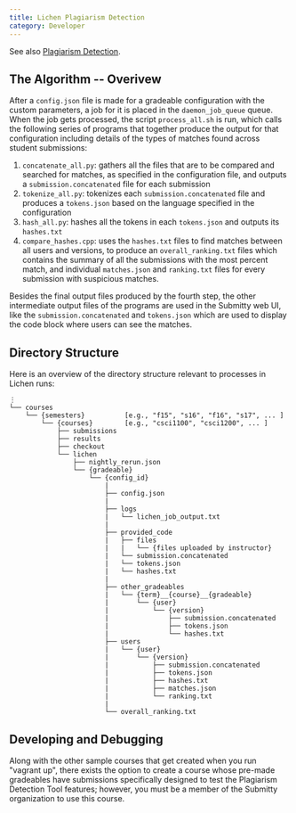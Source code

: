 ```yaml
---
title: Lichen Plagiarism Detection
category: Developer
---
```


See also [Plagiarism Detection](/instructor/plagiarism).


## The Algorithm -- Overivew

After a `config.json` file is made for a gradeable configuration with
the custom parameters, a job for it is placed in the
`daemon_job_queue` queue. When the job gets processed, the script
`process_all.sh` is run, which calls the following series of programs
that together produce the output for that configuration including
details of the types of matches found across student submissions:

1. `concatenate_all.py`: gathers all the files that are to be compared and searched for matches, as specified in the configuration file, and outputs a `submission.concatenated` file for each submission
2. `tokenize_all.py`: tokenizes each `submission.concatenated` file and produces a `tokens.json` based on the language specified in the configuration
3. `hash_all.py`: hashes all the tokens in each `tokens.json` and outputs its `hashes.txt`
4. `compare_hashes.cpp`: uses the `hashes.txt` files to find matches between all users and versions, to produce an `overall_ranking.txt` files which contains the summary of all the submissions with the most percent match, and individual `matches.json` and `ranking.txt` files for every submission with suspicious matches.

Besides the final output files produced by the fourth step, the other
intermediate output files of the programs are used in the Submitty web
UI, like the `submission.concatenated` and `tokens.json` which are
used to display the code block where users can see the matches.

## Directory Structure
Here is an overview of the directory structure relevant to processes in Lichen runs:
```
⋮
└── courses
    └── {semesters}          [e.g., "f15", "s16", "f16", "s17", ... ]
        └── {courses}        [e.g., "csci1100", "csci1200", ... ]
            ├── submissions
            ├── results
            ├── checkout
            └── lichen
                ├── nightly_rerun.json
                └── {gradeable}
                    └── {config_id}
                        |
                        ├── config.json
                        |
                        ├── logs
                        |   └── lichen_job_output.txt
                        |
                        ├── provided_code
                        |   ├── files
                        |   |   └── {files uploaded by instructor}
                        |   └── submission.concatenated
                        |   └── tokens.json
                        |   └── hashes.txt
                        |
                        ├── other_gradeables
                        |	└── {term}__{course}__{gradeable}
                        |		└── {user}
                        |			└── {version}
                        |				├── submission.concatenated
                        |				├── tokens.json
                        |				└── hashes.txt
                        ├── users
                        |	└── {user}
                        |		└── {version}
                        |			├── submission.concatenated
                        |			├── tokens.json
                        |			├── hashes.txt
                        |			├── matches.json
                        |			└── ranking.txt
                        |
                        └── overall_ranking.txt
```            

## Developing and Debugging
Along with the other sample courses that get created when you run "vagrant up", there exists the option to create a course whose pre-made gradeables have submissions specifically designed to test the Plagiarism Detection Tool features; however, you must be a member of the Submitty organization to use this course.
